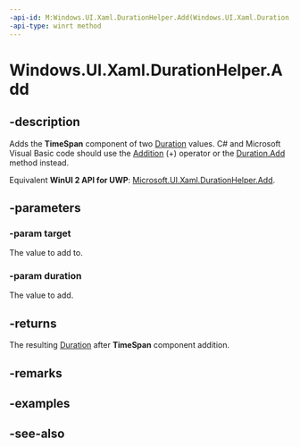 ```yaml
---
-api-id: M:Windows.UI.Xaml.DurationHelper.Add(Windows.UI.Xaml.Duration,Windows.UI.Xaml.Duration)
-api-type: winrt method
---
```


<!-- Method syntax
public Windows.UI.Xaml.Duration Add(Windows.UI.Xaml.Duration target, Windows.UI.Xaml.Duration duration)
-->

# Windows.UI.Xaml.DurationHelper.Add

## -description

Adds the **TimeSpan** component of two [Duration](duration.md) values. C# and Microsoft Visual Basic code should use the [Addition](/dotnet/api/windows.ui.xaml.duration.op_addition?view=dotnet-uwp-10.0&preserve-view=true) (+) operator or the [Duration.Add](/dotnet/api/windows.ui.xaml.duration.add?view=dotnet-uwp-10.0&preserve-view=true) method instead.

Equivalent **WinUI 2 API for UWP**: [Microsoft.UI.Xaml.DurationHelper.Add](/windows/winui/api/microsoft.ui.xaml.durationhelper.add).

## -parameters

### -param target

The value to add to.

### -param duration

The value to add.

## -returns

The resulting [Duration](duration.md) after **TimeSpan** component addition.

## -remarks

## -examples

## -see-also
